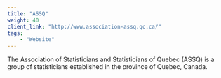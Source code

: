```yaml
---
title: "ASSQ"
weight: 40
client_link: "http://www.association-assq.qc.ca/"
tags:
    - "Website"
---
```


The Association of Statisticians and Statisticians of Quebec (ASSQ) is a group of statisticians established in the province of Quebec, Canada.
